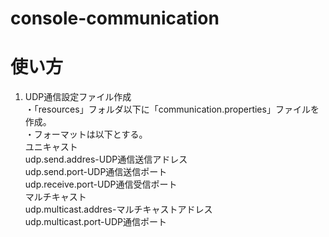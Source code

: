 # console-communication

# 使い方

1. UDP通信設定ファイル作成  
・「resources」フォルダ以下に「communication.properties」ファイルを作成。  
・フォーマットは以下とする。  
ユニキャスト  
udp.send.addres-UDP通信送信アドレス  
udp.send.port-UDP通信送信ポート  
udp.receive.port-UDP通信受信ポート  
マルチキャスト  
udp.multicast.addres-マルチキャストアドレス  
udp.multicast.port-UDP通信ポート  

